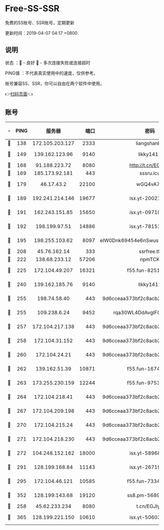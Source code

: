 # Free-SS-SSR

免费的SS账号、SSR账号，定期更新

更新时间：2019-04-07 04:17 +0800

## 说明

状态     ：🙂 - 良好 🙁 - 多次连接失败或连接超时

PING值   ：不代表真实使用中的速度，仅供参考。

账号兼容SS、SSR，你可以自由在两个软件中使用。

👉[扫码页面](https://liesauer.github.io/Free-SS-SSR/)👈

## 账号

|-|PING|服务器|端口|密码|加密方式|区域|
|:----:|:----:|:-----:|-----:|:----:|:----:|:----:|
|🙂|138|172.105.203.127|2333|liangshanbo|chacha20|JP|
|🙂|149|139.162.123.96|9140|likky1415|aes-256-cfb|JP|
|🙂|168|91.188.223.72|8080|http://t.cn/EGJIyrl|rc4-md5|RU|
|🙂|169|185.173.92.181|443|sssru.icu|rc4-md5|RU|
|🙂|179|46.17.43.2|22100|wGQ4vA7D|aes-256-gcm|RU|
|🙂|189|192.241.214.146|19677|isx.yt-20021602|aes-256-cfb|US|
|🙂|191|162.243.151.85|15650|isx.yt-09710733|aes-256-cfb|US|
|🙂|192|198.199.97.51|14886|isx.yt-78151527|aes-256-cfb|US|
|🙂|195|198.255.103.62|8097|eIW0Dnk69454e6nSwuspv9DmS201tQ0D|aes-256-cfb|US|
|🙂|208|45.76.162.14|333|ssrfree.tk|rc4|SG|
|🙂|222|138.68.233.12|57206|npmTCK|rc4-md5|US|
|🙂|225|172.104.49.207|16321|f55.fun-82511518|aes-256-cfb|SG|
|🙂|240|139.162.185.76|9140|likky1415|aes-256-cfb|DE|
|🙂|255|198.74.58.40|443|9d6cceaa373bf2c8acb22e60b6a58be6|aes-256-cfb|US|
|🙂|255|109.238.6.24|9452|rqa30WL4DdAvgIFG6Fs3znzTa|aes-256-cfb|FR|
|🙂|257|172.104.217.138|443|9d6cceaa373bf2c8acb22e60b6a58be6|aes-256-cfb|US|
|🙂|258|172.104.31.152|443|9d6cceaa373bf2c8acb22e60b6a58be6|aes-256-cfb|US|
|🙂|260|172.104.24.21|443|9d6cceaa373bf2c8acb22e60b6a58be6|aes-256-cfb|US|
|🙂|262|139.162.51.39|10871|f55.fun-16741898|aes-256-cfb|SG|
|🙂|263|173.255.230.159|12244|f55.fun-97535983|aes-256-cfb|US|
|🙂|264|172.104.218.41|443|9d6cceaa373bf2c8acb22e60b6a58be6|aes-256-cfb|US|
|🙂|267|172.104.209.198|443|9d6cceaa373bf2c8acb22e60b6a58be6|aes-256-cfb|US|
|🙂|270|172.104.215.24|443|9d6cceaa373bf2c8acb22e60b6a58be6|aes-256-cfb|US|
|🙂|271|172.104.218.230|443|9d6cceaa373bf2c8acb22e60b6a58be6|aes-256-cfb|US|
|🙂|272|104.248.152.162|18000|isx.yt-58968188|aes-256-cfb|SG|
|🙂|291|128.199.168.84|11143|isx.yt-26719747|aes-256-cfb|SG|
|🙂|295|172.104.46.121|10585|f55.fun-73340973|aes-256-cfb|SG|
|🙂|352|128.199.143.68|19120|ss8.pm-56891899|aes-256-cfb|SG|
|🙂|258|45.62.233.234|8080|t.cn/EGJIyrl|rc4-md5|CA|
|🙂|365|128.199.221.150|10610|isx.yt-50603205|aes-256-cfb|SG|
